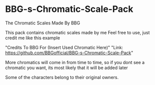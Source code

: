 # BBG-s-Chromatic-Scale-Pack
The Chromatic Scales Made By BBG

This pack contains chromatic scales made by me
Feel free to use, just credit me like this example

"Credits To BBG For (Insert Used Chromatic Here)"
"Link: https://github.com/BBGofficial/BBG-s-Chromatic-Scale-Pack"

More chromatics will come in from time to time, so if you dont see a chromatic you want, its most likely that it will be added later


Some of the characters belong to their original owners.
